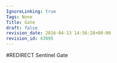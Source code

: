 ```yaml
---
IgnoreLinking: true
Tags: None
Title: Gate
draft: false
revision_date: 2016-04-13 14:56:28+00:00
revision_id: 43095
---
```


#REDIRECT Sentinel Gate